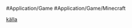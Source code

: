 #Application/Game #Application/Game/Minecraft


[källa](https://phoenixnap.com/kb/minecraft-dedicated-server)